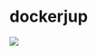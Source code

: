 # dockerjup

![](https://app.diagrams.net/?lightbox=1&highlight=0000ff&edit=_blank&layers=1&nav=1&title=Untitled%20Diagram.drawio#RtZbbbqMwEIafhstYHEJCLnNoulp1tSvlYntXGeOAFcOwxmlIn37HGBooqdJKLeLkb8an%2BccGJ1jn9b2iZfYLEi4d301qJ9g4vh%2FNIrwbcLZgOg0tSJVILPIuYCdeeAvdlh5FwquBowaQWpRDyKAoONMDRpWC09BtD3LYa0lTPgI7RuWY%2FhWJziz1XffCf3CRZl3PnSGnnW8LqowmcOqh4M4J1gpA27e8XnNpQteFxdbbvmN9HZfihf5IheoxftmsGSz%2FPah8%2BSh28W82mdpWnqk8tvNtB6vPXQAUHIuEm0Y8J1idMqH5rqTMWE%2BoOLJM57I174WUa5CgmrpBQnm0Z8grreDAe5YZi3i8R0s7AK40r9%2BdmfcaL0wzDjnX6owudSeGrXEeZs7pIpc3m1uW9aSKWj%2FaZkj62vAlivjSBvITQfVuBxWToTSvIm%2FSrx9CEwqB%2BbeUIi2QaSh79IHGXP6BSmgBxhqD1pCjgzSGFWWHtBGsF%2Bp9c6BL09myKu0ycZHQrrAXtZF41Y5nk2lt1tfSBMLfsqSYEoErbC8wFRRh2KO%2FTaim%2BDC8wqeEFKoJLZJJrPBuUOiZSC7mTxtgB66ejMuT9fP8iJRF%2BgXqBzfV7zz64gffJb7%2FefE%2FoMtN%2Ba9nzXU5j6UEmpCTOIicJ4ISUCjE1pRLUzaKQ55bWXV2zGN8BubCvXz781iedSsmqZ5NTQ%2B3w7KevLU0An%2FJCscOiNs%2FZgPN%2FbHmoUcibyz77Ltkn92WvQRR6KbfcIUnjmTtktDcnRDta8OIP23AEDZOxI%2Fe4MXCGqbzt61YPvevNe51EM8PJNbNnWmUq7Q1MxSX4x60aibO1d0zt%2FM3bXVrIK9T89tAmKgYeAty4OfxZ8R1Q3cejD4jBRT8a%2FJrNtxDplfy6coe4vsk%2FHQ6YfHyzW9svf%2Bm4O4%2F)
